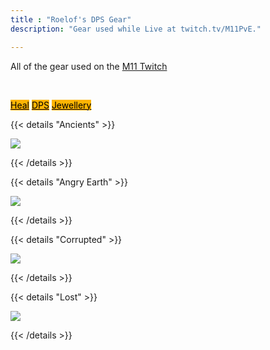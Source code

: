 ```yaml
---
title : "Roelof's DPS Gear"
description: "Gear used while Live at twitch.tv/M11PvE."

---
```

All of the gear used on the <a href="https://twitch.tv/M11PvE" target="_blank">M11 Twitch</a>

<br>

 <a class="btn btn-primary btn-lg px-4 mb-2" style="color:black;background-color:#fdb402;" href="/roelof/heals"
        role="button">Heal</a>
 <a class="btn btn-primary btn-lg px-4 mb-2" style="color:black;background-color:#fdb402;" href="/roelof/dps"
        role="button">DPS</a>
 <a class="btn btn-primary btn-lg px-4 mb-2" style="color:black;background-color:#fdb402;" href="/roelof"
        role="button">Jewellery</a>
        
{{< details "Ancients" >}}

<a href="/images/builds/roelof/ancientdps.png/" target="_blank"><img src="/images/builds/roelof/ancientdps.png/"></a>
    
{{< /details >}}

{{< details "Angry Earth" >}}

<a href="/images/builds/roelof/angrydps.png/" target="_blank"><img src="/images/builds/roelof/angrydps.png/"></a>
    
{{< /details >}}

{{< details "Corrupted" >}}

<a href="/images/builds/roelof/corrupteddps.png/" target="_blank"><img src="/images/builds/roelof/corrupteddps.png/"></a>
    
{{< /details >}}

{{< details "Lost" >}}

<a href="/images/builds/roelof/lostdps.png/" target="_blank"><img src="/images/builds/roelof/lostdps.png/"></a>
    
{{< /details >}}